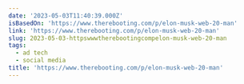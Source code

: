 ```yaml
---
date: '2023-05-03T11:40:39.000Z'
isBasedOn: 'https://www.therebooting.com/p/elon-musk-web-20-man'
link: 'https://www.therebooting.com/p/elon-musk-web-20-man'
slug: 2023-05-03-httpswwwtherebootingcompelon-musk-web-20-man
tags:
  - ad tech
  - social media
title: 'https://www.therebooting.com/p/elon-musk-web-20-man'
---
```


